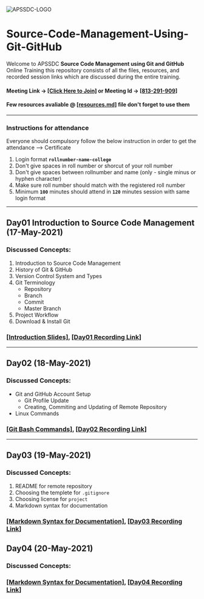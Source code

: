 ![APSSDC-LOGO](https://drive.google.com/uc?export=download&id=15AKQ6_-BixW4K6mL6RPphF5EKXqYF2zj)

# Source-Code-Management-Using-Git-GitHub

Welcome to APSSDC **Source Code Management using Git and GitHub** Online Training this repository consists of all the files, resources, and recorded session links which are discussed during the entire training.

#### Meeting Link -> [[Click Here to Join]](https://global.gotomeeting.com/install/813291909) or Meeting Id -> [[813-291-909]](https://www.gotomeeting.com/en-in/meeting/join-meeting)
#### Few resources avaliable @ [[resources.md]](resources.md) file don't forget to use them
<!---
#### Verify your details [[Here]](https://docs.google.com/spreadsheets/d/15SvzgZoFkJfWGlTMVoqjWd-1P231WUP4BzLYHCuK45M/edit?usp=sharing) if any changes update in modificaations column same will be printed on certificate

-->

-------
### Instructions for attendance

Everyone should compulsory follow the below instruction in order to get the attendance --> Certificate

1. Login format **`rollnumber-name-college`**
2. Don't give spaces in roll number or shorcut of your roll number
3. Don't give spaces between rollnumber and name (only - single minus or hyphen character)
4. Make sure roll number should match with the registered roll number
5. Minimum **`100`** minutes should attend in **`120`** minutes session with same login format
-------------


## Day01  Introduction to Source Code Management (17-May-2021)
### Discussed Concepts:

1. Introduction to Source Code Management
2. History of Git & GitHub
3. Version Control System and Types
4. Git Terminology
    - Repository
    - Branch
    - Commit
    - Master Branch
5. Project Workflow
7. Download & Install Git

### [[Introduction Slides]](Day01_Introduction.pdf), [[Day01 Recording Link]](https://transcripts.gotomeeting.com/#/s/0c5995e0323d5a5a44f3dab6495a1f07a3853fc98af2253a152fb8cd33d12910)

--------------

## Day02 (18-May-2021)
### Discussed Concepts:

- Git and GitHub Account Setup
    - Git Profile Update
    - Creating, Commiting and Updating of Remote Repository
- Linux Commands
### [[Git Bash Commands]](Day2_Git_Bash_Commands.md), [[Day02 Recording Link]](https://transcripts.gotomeeting.com/#/s/44f19df55685d4f6736473ad4de02721b5727a126851ef33178d497998ccc2a2)

************
## Day03 (19-May-2021)
### Discussed Concepts:

1. README for remote repository
2. Choosing the templete for `.gitignore`
3. Choosing license for `project`
4. Markdown syntax for documentation

### [[Markdown Syntax for Documentation]](Day3_md_syntax_for_documentation.md), [[Day03 Recording Link]](https://transcripts.gotomeeting.com/#/s/365c386ecdc31794b4f6aabdee702473f4a91c28ca6487d93ca196c09be95149)
## Day04 (20-May-2021)
### Discussed Concepts:

### [[Markdown Syntax for Documentation]](Day3_md_syntax_for_documentation.md), [[Day04 Recording Link]](https://transcripts.gotomeeting.com/#/s/9968b1c30fcc891ea1bf88eb0e79d75803f9c5d12f48ff18c5da5a55dca690e2)
